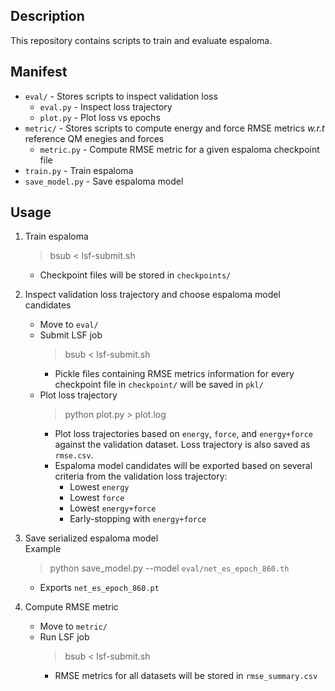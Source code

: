 ## Description
This repository contains scripts to train and evaluate espaloma.

## Manifest
- `eval/` - Stores scripts to inspect validation loss
    - `eval.py` - Inspect loss trajectory
    - `plot.py` - Plot loss vs epochs
- `metric/` - Stores scripts to compute energy and force RMSE metrics *w.r.t* reference QM enegies and forces
    - `metric.py` - Compute RMSE metric for a given espaloma checkpoint file
- `train.py` - Train espaloma
- `save_model.py` - Save espaloma model

## Usage
1. Train espaloma
    >bsub < lsf-submit.sh
    - Checkpoint files will be stored in `checkpoints/`

2. Inspect validation loss trajectory and choose espaloma model candidates
    - Move to `eval/`
    - Submit LSF job
        > bsub < lsf-submit.sh
        - Pickle files containing RMSE metrics information for every checkpoint file in `checkpoint/` will be saved in `pkl/`
    - Plot loss trajectory
        > python plot.py > plot.log
        - Plot loss trajectories based on `energy`, `force`, and `energy+force` against the validation dataset. Loss trajectory is also saved as `rmse.csv`.
        - Espaloma model candidates will be exported based on several criteria from the validation loss trajectory:
            - Lowest `energy`
            - Lowest `force`
            - Lowest `energy+force`
            - Early-stopping with `energy+force`

3. Save serialized espaloma model  
    Example
    >python save_model.py --model `eval/net_es_epoch_860.th`
    - Exports `net_es_epoch_860.pt`

4. Compute RMSE metric
    - Move to `metric/`
    - Run LSF job
        > bsub < lsf-submit.sh
        - RMSE metrics for all datasets will be stored in `rmse_summary.csv`
    